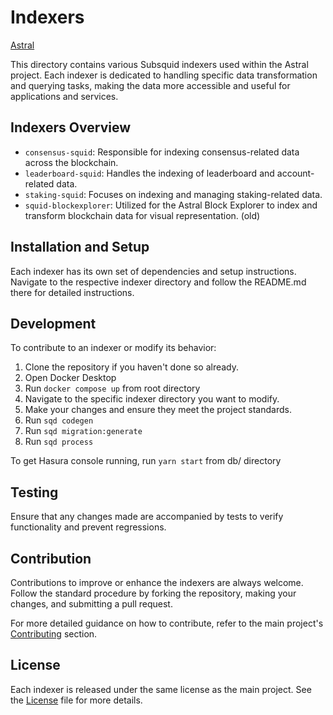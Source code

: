 # Indexers

[Astral](../README.md)

This directory contains various Subsquid indexers used within the Astral project. Each indexer is dedicated to handling specific data transformation and querying tasks, making the data more accessible and useful for applications and services.

## Indexers Overview

- `consensus-squid`: Responsible for indexing consensus-related data across the blockchain.
- `leaderboard-squid`: Handles the indexing of leaderboard and account-related data.
- `staking-squid`: Focuses on indexing and managing staking-related data.
- `squid-blockexplorer`: Utilized for the Astral Block Explorer to index and transform blockchain data for visual representation. (old)

## Installation and Setup

Each indexer has its own set of dependencies and setup instructions. Navigate to the respective indexer directory and follow the README.md there for detailed instructions.

## Development

To contribute to an indexer or modify its behavior:

1. Clone the repository if you haven't done so already.
2. Open Docker Desktop
3. Run `docker compose up` from root directory
4. Navigate to the specific indexer directory you want to modify.
5. Make your changes and ensure they meet the project standards.
6. Run `sqd codegen`
7. Run `sqd migration:generate`
8. Run `sqd process`

To get Hasura console running, run `yarn start` from db/ directory

## Testing

Ensure that any changes made are accompanied by tests to verify functionality and prevent regressions.

## Contribution

Contributions to improve or enhance the indexers are always welcome. Follow the standard procedure by forking the repository, making your changes, and submitting a pull request.

For more detailed guidance on how to contribute, refer to the main project's [Contributing](../README.md#Contributing) section.

## License

Each indexer is released under the same license as the main project. See the [License](../LICENSE.md) file for more details.

